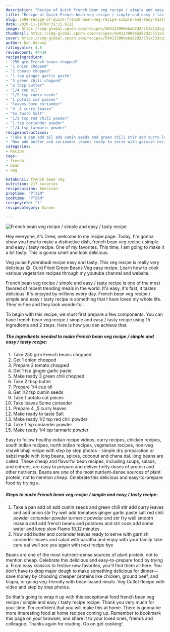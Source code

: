 ```yaml
---
description: "Recipe of Quick French bean veg recipe / simple and easy / tasty recipe"
title: "Recipe of Quick French bean veg recipe / simple and easy / tasty recipe"
slug: 7598-recipe-of-quick-french-bean-veg-recipe-simple-and-easy-tasty-recipe
date: 2020-11-18T08:31:21.612Z
image: https://img-global.cpcdn.com/recipes/504113909eba62d2/751x532cq70/french-bean-veg-recipe-simple-and-easy-tasty-recipe-recipe-main-photo.jpg
thumbnail: https://img-global.cpcdn.com/recipes/504113909eba62d2/751x532cq70/french-bean-veg-recipe-simple-and-easy-tasty-recipe-recipe-main-photo.jpg
cover: https://img-global.cpcdn.com/recipes/504113909eba62d2/751x532cq70/french-bean-veg-recipe-simple-and-easy-tasty-recipe-recipe-main-photo.jpg
author: Don Harvey
ratingvalue: 4.6
reviewcount: 44439
recipeingredient:
- "250 grm French beans chopped"
- "1 onion chopped"
- "2 tomato chopped"
- "1 tsp ginger garlic paste"
- "3 green chili chopped"
- "2 tbsp butter"
- "1/4 cup oil"
- "1/2 tsp cumin seeds"
- "1 potato cut pieces"
- "leaves Some coriander"
- "4 _5 curry leaves"
- "to taste Salt"
- "1/2 tsp red chili powder"
- "1 tsp coriander powder"
- "1/4 tsp tarmaric powder"
recipeinstructions:
- "Take a pan add oil add cumin seeds and green chili stir add curry leaves and add onion stir fry well add tomatoes ginger garlic paste salt red chili powder coriander powder turmeric powder and stir fry well smooth masala and add french beans and potatoes and stir cook add some water and keep slow Flame 10_12 minutes"
- "Now add butter and coriander leaves ready to serve with garnish coriander leaves and salad with paratha and enjoy with your family take care eat well see you again with next recipe bye"
categories:
- Recipe
tags:
- french
- bean
- veg

katakunci: french bean veg 
nutrition: 217 calories
recipecuisine: American
preptime: "PT12M"
cooktime: "PT56M"
recipeyield: "1"
recipecategory: Dinner

---
```



![French bean veg recipe / simple and easy / tasty recipe](https://img-global.cpcdn.com/recipes/504113909eba62d2/751x532cq70/french-bean-veg-recipe-simple-and-easy-tasty-recipe-recipe-main-photo.jpg)

Hey everyone, it's Drew, welcome to my recipe page. Today, I'm gonna show you how to make a distinctive dish, french bean veg recipe / simple and easy / tasty recipe. One of my favorites. This time, I am going to make it a bit tasty. This is gonna smell and look delicious.

Veg pulao hyderabadi recipe easy and tasty. This veg recipe is really very delicious 😋. Curd Fried Green Beans Veg easy recipe. Learn how to cook various vegetarian recipes through my youtube channel and website.

French bean veg recipe / simple and easy / tasty recipe is one of the most favored of recent trending meals in the world. It's easy, it's fast, it tastes delicious. It's enjoyed by millions every day. French bean veg recipe / simple and easy / tasty recipe is something that I have loved my whole life. They're fine and they look wonderful.


To begin with this recipe, we must first prepare a few components. You can have french bean veg recipe / simple and easy / tasty recipe using 15 ingredients and 2 steps. Here is how you can achieve that.

<!--inarticleads1-->

##### The ingredients needed to make French bean veg recipe / simple and easy / tasty recipe:

1. Take 250 grm French beans chopped
1. Get 1 onion chopped
1. Prepare 2 tomato chopped
1. Get 1 tsp ginger garlic paste
1. Make ready 3 green chili chopped
1. Take 2 tbsp butter
1. Prepare 1/4 cup oil
1. Get 1/2 tsp cumin seeds
1. Take 1 potato cut pieces
1. Take leaves Some coriander
1. Prepare 4 _5 curry leaves
1. Make ready to taste Salt
1. Make ready 1/2 tsp red chili powder
1. Take 1 tsp coriander powder
1. Make ready 1/4 tsp tarmaric powder


Easy to follow healthy indian recipe videos, curry recipes, chicken recipes, south indian recipes, north indian recipes, vegetarian recipes, non-veg chawli bhaji recipe with step by step photos - simple dry preparation or sabzi made with long beans, spices, coconut and chana dal. long beans are called. These cheap and flavorful bean recipes, including soups, salads, and entrees, are easy to prepare and deliver hefty doses of protein and other nutrients. Beans are one of the most nutrient-dense sources of plant protein, not to mention cheap. Celebrate this delicious and easy-to-prepare food by trying a. 

<!--inarticleads2-->

##### Steps to make French bean veg recipe / simple and easy / tasty recipe:

1. Take a pan add oil add cumin seeds and green chili stir add curry leaves and add onion stir fry well add tomatoes ginger garlic paste salt red chili powder coriander powder turmeric powder and stir fry well smooth masala and add french beans and potatoes and stir cook add some water and keep slow Flame 10_12 minutes
1. Now add butter and coriander leaves ready to serve with garnish coriander leaves and salad with paratha and enjoy with your family take care eat well see you again with next recipe bye


Beans are one of the most nutrient-dense sources of plant protein, not to mention cheap. Celebrate this delicious and easy-to-prepare food by trying a. From easy classics to festive new favorites, you&#39;ll find them all here. You don&#39;t have to drop major dough to make something delicious for dinner—save money by choosing cheaper proteins like chicken, ground beef, and tilapia, or going veg-friendly with bean-based meals. Veg Cutlet Recipe with video and step by step photos. 

So that's going to wrap it up with this exceptional food french bean veg recipe / simple and easy / tasty recipe recipe. Thank you very much for your time. I'm confident that you will make this at home. There is gonna be more interesting food at home recipes coming up. Remember to bookmark this page on your browser, and share it to your loved ones, friends and colleague. Thanks again for reading. Go on get cooking!

